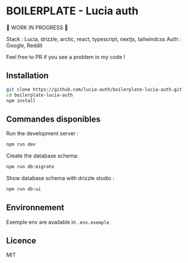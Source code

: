 # BOILERPLATE - Lucia auth
🚧 WORK IN PROGRESS 🚧

Stack : Lucia, drizzle, arctic, react, typescript, nextjs, tailwindcss
Auth : Google, Reddit

Feel free to PR if you see a problem in my code ! 

## Installation

```bash
git clone https://github.com/lucia-auth/boilerplate-lucia-auth.git
cd boilerplate-lucia-auth
npm install
```

## Commandes disponibles

Run the development server :

```bash
npm run dev
```

Create the database schema:

```bash
npm run db:migrate
```

Show database schema with drizzle studio :

```bash
npm run db:ui
```

## Environnement

Exemple env are available in `.env.exemple`

## Licence

MIT
